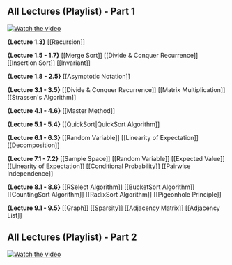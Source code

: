## All Lectures (Playlist) - Part 1
[![Watch the video](https://img.youtube.com/vi/yRM3sc57q0c/0.jpg)](https://www.youtube.com/watch?v=yRM3sc57q0c&list=PLXFMmlk03Dt7Q0xr1PIAriY5623cKiH7V)

**{Lecture 1.3}**
[[Recursion]]

**{Lecture 1.5 - 1.7}**
[[Merge Sort]]
[[Divide & Conquer Recurrence]]
[[Insertion Sort]]
[[Invariant]]

**{Lecture 1.8 - 2.5}**
[[Asymptotic Notation]]

**{Lecture 3.1 - 3.5}**
[[Divide & Conquer Recurrence]]
[[Matrix Multiplication]]
[[Strassen's Algorithm]]

**{Lecture 4.1 - 4.6}**
[[Master Method]]

**{Lecture 5.1 - 5.4}**
[[QuickSort|QuickSort Algorithm]]

**{Lecture 6.1 - 6.3}**
[[Random Variable]]
[[Linearity of Expectation]]
[[Decomposition]]

**{Lecture 7.1 - 7.2}**
[[Sample Space]]
[[Random Variable]]
[[Expected Value]]
[[Linearity of Expectation]]
[[Conditional Probability]]
[[Pairwise Independence]]

**{Lecture 8.1 - 8.6}**
[[RSelect Algorithm]]
[[BucketSort Algorithm]]
[[CountingSort Algorithm]]
[[RadixSort Algorithm]]
[[Pigeonhole Principle]]

**{Lecture 9.1 - 9.5}**
[[Graph]]
[[Sparsity]]
[[Adjacency Matrix]]
[[Adjacency List]]











## All Lectures (Playlist) - Part 2
[![Watch the video](https://img.youtube.com/vi/R-ElS5wfcm4/0.jpg)](https://www.youtube.com/watch?v=R-ElS5wfcm4&list=PLXFMmlk03Dt5EMI2s2WQBsLsZl7A5HEK6)
